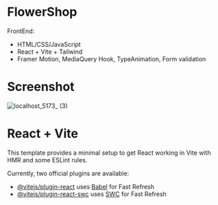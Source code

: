 # FlowerShop  

FrontEnd: 
- HTML/CSS/JavaScript  
- React + Vite + Tailwind
- Framer Motion, MediaQuery Hook, TypeAnimation, Form validation  

 
# Screenshot

![localhost_5173_ (3)](https://github.com/gjancec/flowerShop/assets/132436103/8171ce9c-8611-4ae1-96e4-b38e9aa01e4e)

# React + Vite

This template provides a minimal setup to get React working in Vite with HMR and some ESLint rules.

Currently, two official plugins are available:

- [@vitejs/plugin-react](https://github.com/vitejs/vite-plugin-react/blob/main/packages/plugin-react/README.md) uses [Babel](https://babeljs.io/) for Fast Refresh
- [@vitejs/plugin-react-swc](https://github.com/vitejs/vite-plugin-react-swc) uses [SWC](https://swc.rs/) for Fast Refresh
